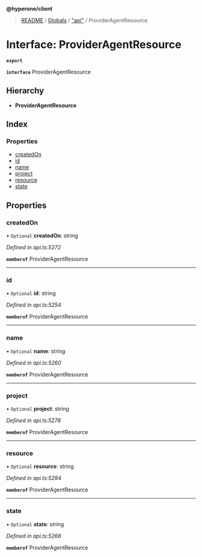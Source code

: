 **@hyperone/client**

> [README](../README.md) / [Globals](../globals.md) / ["api"](../modules/_api_.md) / ProviderAgentResource

# Interface: ProviderAgentResource

**`export`** 

**`interface`** ProviderAgentResource

## Hierarchy

* **ProviderAgentResource**

## Index

### Properties

* [createdOn](_api_.provideragentresource.md#createdon)
* [id](_api_.provideragentresource.md#id)
* [name](_api_.provideragentresource.md#name)
* [project](_api_.provideragentresource.md#project)
* [resource](_api_.provideragentresource.md#resource)
* [state](_api_.provideragentresource.md#state)

## Properties

### createdOn

• `Optional` **createdOn**: string

*Defined in api.ts:5272*

**`memberof`** ProviderAgentResource

___

### id

• `Optional` **id**: string

*Defined in api.ts:5254*

**`memberof`** ProviderAgentResource

___

### name

• `Optional` **name**: string

*Defined in api.ts:5260*

**`memberof`** ProviderAgentResource

___

### project

• `Optional` **project**: string

*Defined in api.ts:5278*

**`memberof`** ProviderAgentResource

___

### resource

• `Optional` **resource**: string

*Defined in api.ts:5284*

**`memberof`** ProviderAgentResource

___

### state

• `Optional` **state**: string

*Defined in api.ts:5266*

**`memberof`** ProviderAgentResource
